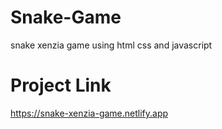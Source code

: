 # Snake-Game
snake xenzia game using html css and javascript

# Project Link
https://snake-xenzia-game.netlify.app
